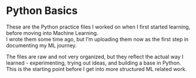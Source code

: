 # Python Basics

These are the Python practice files I worked on when I first started learning, before moving into Machine Learning.  
I wrote them some time ago, but I’m uploading them now as the first step in documenting my ML journey.  

The files are raw and not very organized, but they reflect the actual way I learned - experimenting, trying out ideas, and building a base in Python.  
This is the starting point before I get into more structured ML related work.

